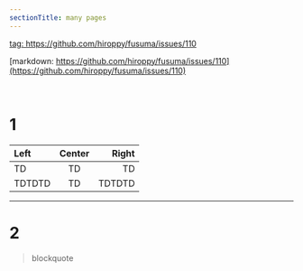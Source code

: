 ```yaml
---
sectionTitle: many pages
---
```


<a href="https://github.com/hiroppy/fusuma/issues/110" rel="noopener" aria-label="issue110">
  tag: https://github.com/hiroppy/fusuma/issues/110
</a>

[markdown: https://github.com/hiroppy/fusuma/issues/110](https://github.com/hiroppy/fusuma/issues/110)

<br />

# 1

| Left   | Center |  Right |
| :----- | :----: | -----: |
| TD     |   TD   |     TD |
| TDTDTD |   TD   | TDTDTD |

---

# 2

> blockquote
